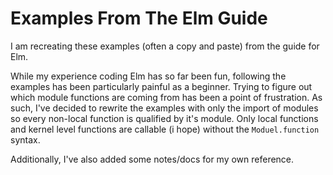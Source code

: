 # Examples From The Elm Guide

I am recreating these examples (often a copy and paste) from the guide for Elm.

While my experience coding Elm has so far been fun, following the examples has
been particularly painful as a beginner. Trying to figure out which module
functions are coming from has been a point of frustration. As such, I've decided to
rewrite the examples with only the import of modules so every non-local function
is qualified by it's module. Only local functions and kernel level functions
are callable (i hope) without the `Moduel.function` syntax.

Additionally, I've also added some notes/docs for my own reference.
